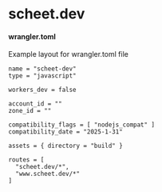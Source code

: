 # scheet.dev


#### wrangler.toml

Example layout for wrangler.toml file

```
name = "scheet-dev"
type = "javascript"

workers_dev = false

account_id = ""
zone_id = ""

compatibility_flags = [ "nodejs_compat" ]
compatibility_date = "2025-1-31"

assets = { directory = "build" }

routes = [
  "scheet.dev/*",
  "www.scheet.dev/*"
]
```